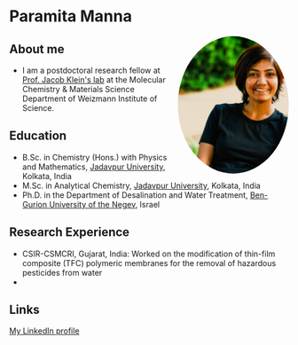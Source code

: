 # Paramita Manna                 
<img src="me.JPG" align="right" width="200px" style="border-radius:90%;">


## About me


* I am a postdoctoral research fellow at [Prof. Jacob Klein's lab](https://www.weizmann.ac.il/MCMS/klein/) at the Molecular Chemistry & Materials Science Department of Weizmann Institute of Science.

## Education
* B.Sc. in Chemistry (Hons.) with Physics and Mathematics, [Jadavpur University](https://jadavpuruniversity.in/), Kolkata, India
* M.Sc. in Analytical Chemistry, [Jadavpur University](https://jadavpuruniversity.in/), Kolkata, India
* Ph.D. in the Department of Desalination and Water Treatment, [Ben-Gurion University of the Negev](https://www.bgu.ac.il/en/), Israel

## Research Experience
* CSIR-CSMCRI, Gujarat, India: Worked on the modification of thin-film composite (TFC) polymeric membranes for the removal of hazardous pesticides from water
* 


## Links
[My LinkedIn profile](linkedin.com/in/paramita-manna-0a88984b)
